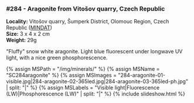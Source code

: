 
### #284 - Aragonite from Vitošov quarry, Czech Republic

**Locality:** Vitošov quarry, Šumperk District, Olomouc Region, Czech Republic ([MINDAT](https://www.mindat.org/loc-145723.html))  
**Size:** 3 x 4 x 2 cm  
**Weight:** 29g  

"Fluffy" snow white aragonite. Light blue fluorescent under longwave UV light,
with a nice green phosphorescence.

{% assign MSPath = "/img/minerals/" %}
{% assign MSName = "SC284aragonite" %}
{% assign MSImages = "284-aragonite-01-visible.jpg|284-aragonite-02-365led.jpg|284-aragonite-03-365led-ph.jpg" | split: "|" %}
{% assign MSLabels = "Visible light|Fluorescence (LW)|Phosphorescence (LW)" | split: "|" %}
{% include slideshow.html %}

